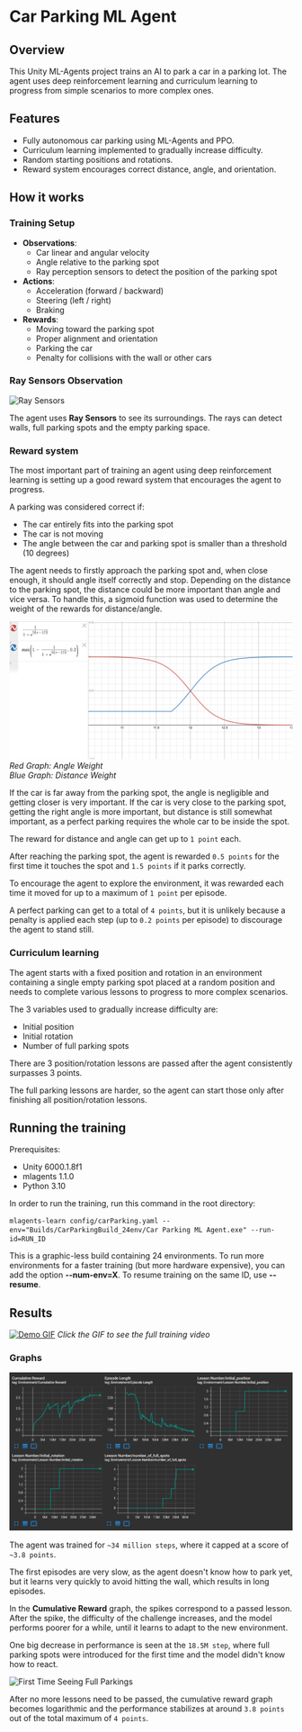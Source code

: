 # Car Parking ML Agent

## Overview
This Unity ML-Agents project trains an AI to park a car in a parking lot. The
agent uses deep reinforcement learning and curriculum learning to progress 
from simple scenarios to more complex ones.

## Features
- Fully autonomous car parking using ML-Agents and PPO.
- Curriculum learning implemented to gradually increase difficulty.
- Random starting positions and rotations.
- Reward system encourages correct distance, angle, and orientation.

## How it works

### Training Setup
- **Observations**:
    - Car linear and angular velocity
    - Angle relative to the parking spot
    - Ray perception sensors to detect the position of the parking spot
- **Actions**:
    - Acceleration (forward / backward)
    - Steering (left / right)
    - Braking
- **Rewards**:
    - Moving toward the parking spot
    - Proper alignment and orientation
    - Parking the car
    - Penalty for collisions with the wall or other cars

### Ray Sensors Observation

![Ray Sensors](Videos/GIFs/RaySensors.gif)

The agent uses **Ray Sensors** to see its surroundings. The rays can detect walls, full parking spots and the empty parking space.

### Reward system
The most important part of training an agent using deep reinforcement learning
is setting up a good reward system that encourages the agent to progress.

A parking was considered correct if:
- The car entirely fits into the parking spot
- The car is not moving
- The angle between the car and parking spot is smaller than a threshold
(10 degrees)

The agent needs to firstly approach the parking spot and, when close enough, it
should angle itself correctly and stop. Depending on the distance to the
parking spot, the distance could be more important than angle and vice versa.
To handle this, a sigmoid function was used to determine the weight of the
rewards for distance/angle.

![Sigmoid Reward Function](Graphs/Sigmoid.png)
*Red Graph: Angle Weight* <br>
*Blue Graph: Distance Weight*

If the car is far away from the parking spot, the angle is negligible and
getting closer is very important. If the car is very close to the parking spot,
getting the right angle is more important, but distance is still somewhat
important, as a perfect parking requires the whole car to be inside the spot.

The reward for distance and angle can get up to `1 point` each.

After reaching the parking spot, the agent is rewarded `0.5 points` for the 
first time it touches the spot and `1.5 points` if it parks correctly.

To encourage the agent to explore the environment, it was rewarded each time
it moved for up to a maximum of `1 point` per episode.

A perfect parking can get to a total of `4 points`, but it is unlikely because
a penalty is applied each step (up to `0.2 points` per episode) to discourage 
the agent to stand still.

### Curriculum learning
The agent starts with a fixed position and rotation in an environment 
containing a single empty parking spot placed at a random position and needs 
to complete various lessons to progress to more complex scenarios.

The 3 variables used to gradually increase difficulty are:
- Initial position
- Initial rotation
- Number of full parking spots

There are 3 position/rotation lessons are passed after the agent consistently 
surpasses 3 points.

The full parking lessons are harder, so the agent can start those only after 
finishing all position/rotation lessons.

## Running the training
Prerequisites:
- Unity 6000.1.8f1
- mlagents 1.1.0
- Python 3.10

In order to run the training, run this command in the root directory:
    
    mlagents-learn config/carParking.yaml --env="Builds/CarParkingBuild_24env/Car Parking ML Agent.exe" --run-id=RUN_ID 

This is a graphic-less build containing 24 environments. To run more
environments for a faster training (but more hardware expensive), you can
add the option **--num-env=X**. To resume training on the same ID, use
**--resume**.

## Results
[![Demo GIF](Videos/GIFs/Training.gif)](https://youtu.be/JKgT34_3XDY)
*Click the GIF to see the full training video*

### Graphs
![Graphs](Graphs/All%20Graphs.png)

The agent was trained for `~34 million steps`, where it capped at a score of 
`~3.8 points`.

The first episodes are very slow, as the agent doesn't know how to park yet,
but it learns very quickly to avoid hitting the wall, which results in long
episodes.

In the **Cumulative Reward** graph, the spikes correspond to a passed lesson.
After the spike, the difficulty of the challenge increases, and the model
performs poorer for a while, until it learns to adapt to the new environment.

One big decrease in performance is seen at the `18.5M step`, where full parking
spots were introduced for the first time and the model didn't know how to 
react.

![First Time Seeing Full Parkings](Videos/GIFs/FirstTimeFullParkings.gif)

After no more lessons need to be passed, the cumulative reward graph becomes
logarithmic and the performance stabilizes at around `3.8 points` out of the 
total maximum of `4 points`.
